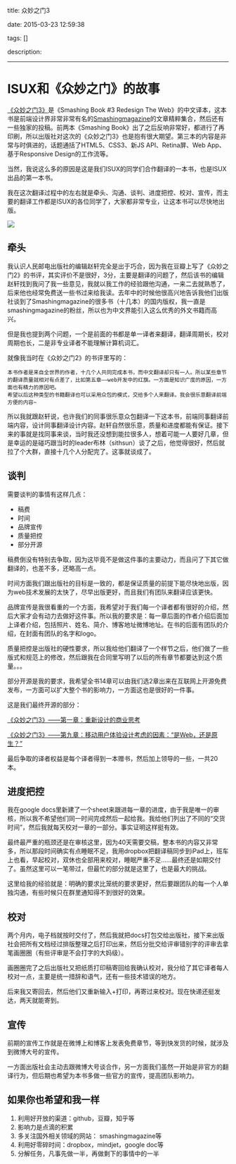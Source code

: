 title: 众妙之门3

date: 2015-03-23 12:59:38

tags: []

description: 

---
# ISUX和《众妙之门》的故事

[《众妙之门3》](http://book.douban.com/subject/23008807/)是《Smashing Book #3 Redesign The Web》的中文译本，这本书是前端设计界非常非常有名的[Smashingmagazine](http://smashingmagazine.com)的文章精粹集合，然后还有一些独家的投稿。前两本《Smashing Book》出了之后反响非常好，都进行了再印刷，所以出版社对这次的《众妙之门3》也是抱有很大期望。第三本的内容是非常与时俱进的，话题通括了HTML5、CSS3、新JS API、Retina屏、Web App、基于Responsive Design的工作流等。

当然，我说这么多的原因是这是我们ISUX的同学们合作翻译的一本书，也是ISUX出品的第一本书。

我在这次翻译过程中的左右就是牵头、沟通、谈判、进度把控、校对、宣传，而主要的翻译工作都是ISUX的各位同学了，大家都非常专业，让这本书可以尽快地出版。

![](/files/2013/04/sm3.jpg)

## 牵头

我认识人民邮电出版社的编辑赵轩完全是出于巧合，因为我在豆瓣上写了《众妙之门2》的书评，其实评价不是很好，3分，主要是翻译的问题了，然后该书的编辑赵轩找到我问了我一些意见，我就以我工作的经验跟他沟通，一来二去就熟悉了，后来他也经常免费送一些书过来给我读。去年中的时候他很高兴地告诉我他们出版社谈到了Smashingmagazine的很多书（十几本）的国内版权，我一直是smashingmagazine的粉丝，所以也为中文界能引入这么优秀的外文书籍而高兴。

但是我也提到两个问题，一个是前面的书都是单一译者来翻译，翻译周期长，校对周期也长，二是非专业译者不能理解计算机词汇。

就像我当时在《众妙之门2》的书评里写的：
    
    
    本书作者是来自全世界的作者，十几个人共同完成本书，而中文翻译却只有一人。所以某些章节的翻译质量就相对有点差了，比如第五章——web开发中的红旗。一方面是知识广度的原因，一方面也有精力的原因吧。  　　 
    希望以后这种类型的书籍翻译也可以采用众包的模式，交给多个人来翻译。我会很乐意翻译前端方便的内容~ 
    

所以我就跟赵轩说，也许我们的同事很乐意众包翻译一下这本书，前端同事翻译前端内容，设计同事翻译设计内容。赵轩自然很乐意，质量和进度都能有保证。接下来的事就是找同事来谈，当时我还没想到能拉很多人，想着可能一人要好几章，但是幸运的是碰巧跟当时的leader布林（sithsun）谈了之后，他觉得很好，然后就拉了个大群，直接十几个人分配完了。这事就谈成了。

## 谈判

需要谈判的事情有这样几点：

  * 稿费
  * 时间
  * 品牌宣传
  * 质量把控
  * 部分开源

稿费倒没有特别去争取，因为这毕竟不是做这件事的主要动力，而且问了下其它做翻译的，也差不多，还略高一点。

时间方面我们跟出版社的目标是一致的，都是保证质量的前提下能尽快地出版，因为web技术发展的太快了，尽早出版更好，而且我们有团队来翻译应该更快。

品牌宣传是我很看重的一个方面，我希望对于我们每一个译者都有很好的介绍，然后大家才会有动力去做好这件事。所以我的要求是：每一章后面的作者介绍后面加上译者介绍，包括照片、姓名、简介、博客地址微博地址。在书的后面有团队的介绍，在封面有团队的名字和logo。

质量把控是出版社的硬性要求，所以我给他们翻译了一个样节之后，他们做了一些版式和规范上的修改，然后跟我在合同里写明了以后的所有章节都要达到这个质量。。。

部分开源是我的要求，我希望全书14章可以由我们选2章出来在互联网上开源免费发布，一方面可以扩大整个书的影响力，一方面这也是很好的一件事。

这是我们最终开源的部分：

[《众妙之门3》——第一章：重新设计的商业思考](http://yuguo.us/weblog/the-business-side-of-redesign/)

[《众妙之门3》——第九章：移动用户体验设计考虑的因素：“是Web，还是原生？”](http://yuguo.us/weblog/web-or-native-2/)

最后争取的译者权益是每个译者得到一本赠书，然后加上领导的一些，一共20本。

## 进度把控

我在google docs里新建了一个sheet来跟进每一章的进度，由于我是唯一的审核，所以我不希望他们同一时间完成然后一起给我。我给他们列出了不同的“交货时间”，然后我就每天校对一章的一部分。事实证明这样挺有效。

最终最严重的瓶颈还是在审核这里，因为40天需要交稿，整本书的内容又非常多，所以那段时间确实有点睡眠不足，我用dropbox把翻译稿同步到iPad上，班车上也看，早起校对，双休也全部用来校对，睡眠严重不足……最终还是如期交付了。虽然这里可以一笔带过，但最忙的部分就是这里了，也是最大的挑战。

这里给我的经验就是：明确的要求比笼统的要求更好，然后要跟团队的每一个人单独沟通，有些时候只在群里通知得不到很好的效果。

## 校对

两个月内，电子档就按时交付了，然后我就把docs打包交给出版社，接下来出版社会把所有文档经过排版整理之后打印出来，然后分批交给评审错别字的评审去拿笔画圈圈（有些评审是不会打字的大妈级）。

画圈圈完了之后出版社又把纸质打印稿寄回给我确认校对，我分给了其它译者每人校对一点，主要是统一措辞和语气，还有一些技术错误的地方。

后来我又寄回去，然后他们又重新输入+打印，再寄过来校对。现在快递还挺发达，两天就能寄到。

## 宣传

前期的宣传工作就是在微博上和博客上发表免费章节，等到快发货的时候，就涉及到微博大号的宣传。

一方面出版社会主动去跟微博大号谈合作，另一方面我们虽然一开始是非官方的翻译行为，但后期也希望为本书多做一些官方的宣传，提高团队影响力。

## 如果你也希望和我一样

  1. 利用好开放的渠道：github，豆瓣，知乎等
  2. 影响力是点滴的积累
  3. 多关注国外相关领域的网站： smashingmagazine等
  4. 利用好零碎时间：dropbox，mindjet，google doc等
  5. 分解任务，凡事先做一半，再做剩下的事情中的一半
